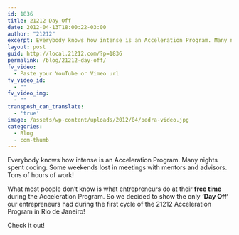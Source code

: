 ```yaml
---
id: 1836
title: 21212 Day Off
date: 2012-04-13T18:00:22-03:00
author: "21212"
excerpt: Everybody knows how intense is an Acceleration Program. Many nights spent coding. Some weekends lost in meetings with mentors and advisors. Tons of hours of work!
layout: post
guid: http://local.21212.com/?p=1836
permalink: /blog/21212-day-off/
fv_video:
  - Paste your YouTube or Vimeo url
fv_video_id:
  - ""
fv_video_img:
  - ""
transposh_can_translate:
  - 'true'
image: /assets/wp-content/uploads/2012/04/pedra-video.jpg
categories:
  - Blog
  - com-thumb
---
```

Everybody knows how intense is an Acceleration Program. Many nights spent coding. Some weekends lost in meetings with mentors and advisors. Tons of hours of work!

What most people don&#8217;t know is what entrepreneurs do at their **free time** during the Acceleration Program. So we decided to show the only **&#8216;Day Off&#8217;** our entrepreneurs had during the first cycle of the 21212 Acceleration Program in Rio de Janeiro!

Check it out!